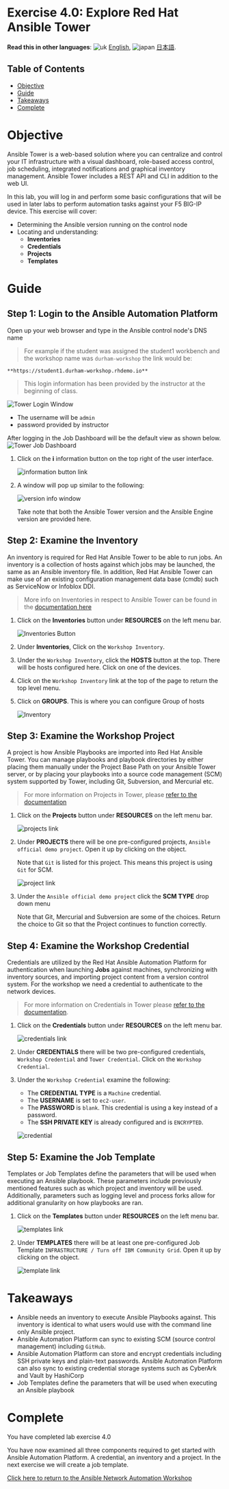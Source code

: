# Exercise 4.0: Explore Red Hat Ansible Tower

**Read this in other languages**: ![uk](../../../images/uk.png) [English](README.md),  ![japan](../../../images/japan.png) [日本語](README.ja.md).

## Table of Contents

- [Objective](#objective)
- [Guide](#guide)
- [Takeaways](#takeaways)
- [Complete](#complete)

# Objective

Ansible Tower is a web-based solution where you can centralize and control your IT infrastructure with a visual dashboard, role-based access control, job scheduling, integrated notifications and graphical inventory management. Ansible Tower includes a REST API and CLI in addition to the web UI.

In this lab, you will log in and perform some basic configurations that will be used in later labs to perform automation tasks against your F5 BIG-IP device.  This exercise will cover:
- Determining the Ansible version running on the control node
- Locating and understanding:
  - **Inventories**
  - **Credentials**
  - **Projects**
  - **Templates**

# Guide

## Step 1: Login to the Ansible Automation Platform

Open up your web browser and type in the Ansible control node's DNS name

>For example if the student was assigned the student1 workbench and the workshop name was `durham-workshop` the link would be:

    **https://student1.durham-workshop.rhdemo.io**

>This login information has been provided by the instructor at the beginning of class.

![Tower Login Window](images/login_window.png)
- The username will be `admin`
- password provided by instructor

After logging in the Job Dashboard will be the default view as shown below.
![Tower Job Dashboard](images/tower_login.png)

1. Click on the **i** information button on the top right of the user interface.

   ![information button link](images/information_button.png)

2. A window will pop up similar to the following:

   ![version info window](images/version_info.png)

   Take note that both the Ansible Tower version and the Ansible Engine version are provided here.

## Step 2: Examine the Inventory

An inventory is required for Red Hat Ansible Tower to be able to run jobs.  An inventory is a collection of hosts against which jobs may be launched, the same as an Ansible inventory file. In addition, Red Hat Ansible Tower can make use of an existing configuration management data base (cmdb) such as ServiceNow or Infoblox DDI.

>More info on Inventories in respect to Ansible Tower can be found in the [documentation here](https://docs.ansible.com/ansible-tower/latest/html/userguide/inventories.html)

1. Click on the **Inventories** button under **RESOURCES** on the left menu bar.  

   ![Inventories Button](images/inventories.png)

2. Under **Inventories**,  Click on the `Workshop Inventory`.  

3. Under the `Workshop Inventory`, click the **HOSTS** button at the top.  There will be hosts configured here.  Click on one of the devices.

4. Click on the `Workshop Inventory` link at the top of the page to return the top level menu.

5. Click on **GROUPS**.  This is where you can configure Group of hosts
   
   ![Inventory](images/inventory.png)

## Step 3: Examine the Workshop Project

A project is how Ansible Playbooks are imported into Red Hat Ansible Tower.  You can manage playbooks and playbook directories by either placing them manually under the Project Base Path on your Ansible Tower server, or by placing your playbooks into a source code management (SCM) system supported by Tower, including Git, Subversion, and Mercurial etc.

> For more information on Projects in Tower, please [refer to the documentation](https://docs.ansible.com/ansible-tower/latest/html/userguide/projects.html)

1. Click on the **Projects** button under **RESOURCES** on the left menu bar.  

   ![projects link](images/projects.png)

2. Under **PROJECTS** there will be one pre-configured projects, `Ansible official demo project`. Open it up by clicking on the object.

   Note that `Git` is listed for this project.  This means this project is using `Git` for SCM.

   ![project link](images/project.png)

3. Under the `Ansible official demo project` click the **SCM TYPE** drop down menu

   Note that Git, Mercurial and Subversion are some of the choices.  Return the choice to Git so that the Project continues to function correctly.

## Step 4: Examine the Workshop Credential

Credentials are utilized by the Red Hat Ansible Automation Platform for authentication when launching **Jobs** against machines, synchronizing with inventory sources, and importing project content from a version control system.  For the workshop we need a credential to authenticate to the network devices.

> For more information on Credentials in Tower please [refer to the documentation](https://docs.ansible.com/ansible-tower/latest/html/userguide/credentials.html).

1. Click on the **Credentials** button under **RESOURCES** on the left menu bar.  

   ![credentials link](images/credentials.png)

2. Under **CREDENTIALS** there will be two pre-configured credentials, `Workshop Credential` and `Tower Credential`.  Click on the `Workshop Credential`.  

3. Under the `Workshop Credential` examine the following:
   
   - The **CREDENTIAL TYPE** is a `Machine` credential.  
   - The **USERNAME** is set to `ec2-user`.
   - The **PASSWORD** is `blank`. This credential is using a key instead of a password.
   - The **SSH PRIVATE KEY** is already configured and is `ENCRYPTED`.

   ![credential](images/credential.png)

## Step 5: Examine the Job Template

Templates or Job Templates define the parameters that will be used when executing an Ansible playbook. These parameters include previously mentioned features such as which project and inventory will be used.
Additionally, parameters such as logging level and process forks allow for additional granularity on how playbooks are ran.

1. Click on the **Templates** button under **RESOURCES** on the left menu bar.  

   ![templates link](images/templates.png)

2. Under **TEMPLATES** there will be at least one pre-configured Job Template `INFRASTRUCTURE / Turn off IBM Community Grid`. Open it up by clicking on the object.

   ![template link](images/template.png)

# Takeaways

- Ansible needs an inventory to execute Ansible Playbooks against.  This inventory is identical to what users would use with the command line only Ansible project.  
- Ansible Automation Platform can sync to existing SCM (source control management) including `GitHub`.  
- Ansible Automation Platform can store and encrypt credentials including SSH private keys and plain-text passwords.  Ansible Automation Platform can also sync to existing credential storage systems such as CyberArk and Vault by HashiCorp
- Job Templates define the parameters that will be used when executing an Ansible playbook

# Complete

You have completed lab exercise 4.0

You have now examined all three components required to get started with Ansible Automation Platform.  A credential, an inventory and a project.  In the next exercise we will create a job template.

[Click here to return to the Ansible Network Automation Workshop](../README.md)
